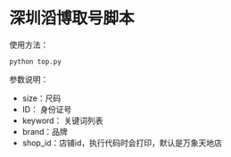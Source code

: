 # 深圳滔博取号脚本

使用方法：
```
python top.py
```

参数说明：
+ size：尺码
+ ID： 身份证号
+ keyword： 关键词列表
+ brand：品牌
+ shop_id：店铺id，执行代码时会打印，默认是万象天地店


